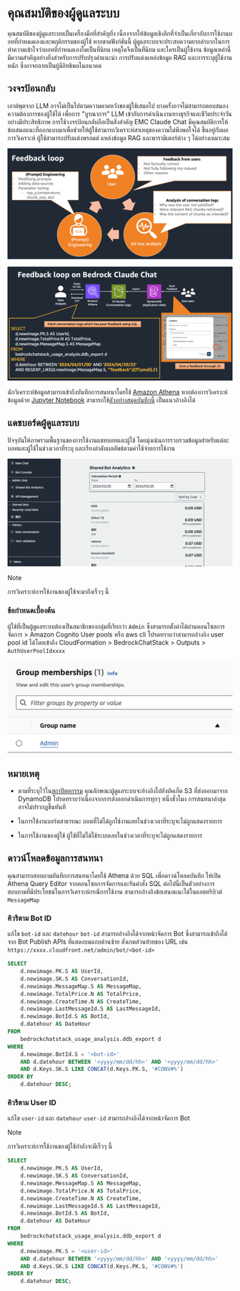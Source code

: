 # คุณสมบัติของผู้ดูแลระบบ

คุณสมบัติของผู้ดูแลระบบเป็นเครื่องมือที่สำคัญยิ่ง เนื่องจากให้ข้อมูลเชิงลึกที่จำเป็นเกี่ยวกับการใช้งานบอทที่กำหนดเองและพฤติกรรมของผู้ใช้ หากขาดฟังก์ชันนี้ ผู้ดูแลระบบจะประสบความยากลำบากในการทำความเข้าใจว่าบอทที่กำหนดเองใดเป็นที่นิยม เหตุใดจึงเป็นที่นิยม และใครเป็นผู้ใช้งาน ข้อมูลเหล่านี้มีความสำคัญอย่างยิ่งสำหรับการปรับปรุงคำแนะนำ การปรับแต่งแหล่งข้อมูล RAG และการระบุผู้ใช้งานหนัก ซึ่งอาจกลายเป็นผู้มีอิทธิพลในอนาคต

## วงจรป้อนกลับ

เอาต์พุตจาก LLM อาจไม่เป็นไปตามความคาดหวังของผู้ใช้เสมอไป บางครั้งอาจไม่สามารถตอบสนองความต้องการของผู้ใช้ได้ เพื่อการ "บูรณาการ" LLM เข้ากับการดำเนินงานทางธุรกิจและชีวิตประจำวันอย่างมีประสิทธิภาพ การใช้วงจรป้อนกลับถือเป็นสิ่งสำคัญ EMC Claude Chat มีคุณสมบัติการให้ข้อเสนอแนะที่ออกแบบมาเพื่อช่วยให้ผู้ใช้สามารถวิเคราะห์สาเหตุของความไม่พึงพอใจได้ ขึ้นอยู่กับผลการวิเคราะห์ ผู้ใช้สามารถปรับแต่งพรอมต์ แหล่งข้อมูล RAG และพารามิเตอร์ต่าง ๆ ได้อย่างเหมาะสม

![](./imgs/feedback_loop.png)

![](./imgs/feedback-using-claude-chat.png)

นักวิเคราะห์ข้อมูลสามารถเข้าถึงบันทึกการสนทนาโดยใช้ [Amazon Athena](https://aws.amazon.com/jp/athena/) หากต้องการวิเคราะห์ข้อมูลด้วย [Jupyter Notebook](https://jupyter.org/) สามารถใช้[ตัวอย่างสมุดบันทึกนี้](../examples/notebooks/feedback_analysis_example.ipynb) เป็นแนวอ้างอิงได้

## แดชบอร์ดผู้ดูแลระบบ

ปัจจุบันให้ภาพรวมพื้นฐานของการใช้งานแชทบอทและผู้ใช้ โดยมุ่งเน้นการรวบรวมข้อมูลสำหรับแต่ละบอทและผู้ใช้ในช่วงเวลาที่ระบุ และเรียงลำดับผลลัพธ์ตามค่าใช้จ่ายการใช้งาน

![](./imgs/admin_bot_analytics.png)

> [!Note]
> การวิเคราะห์การใช้งานของผู้ใช้จะมาถึงเร็วๆ นี้

### ข้อกำหนดเบื้องต้น

ผู้ใช้ที่เป็นผู้ดูแลระบบต้องเป็นสมาชิกของกลุ่มที่เรียกว่า `Admin` ซึ่งสามารถตั้งค่าได้ผ่านคอนโซลการจัดการ > Amazon Cognito User pools หรือ aws cli โปรดทราบว่าสามารถอ้างอิง user pool id ได้โดยเข้าถึง CloudFormation > BedrockChatStack > Outputs > `AuthUserPoolIdxxxx`

![](./imgs/group_membership_admin.png)

## หมายเหตุ

- ตามที่ระบุไว้ใน[สถาปัตยกรรม](../README.md#architecture) คุณลักษณะผู้ดูแลระบบจะอ้างอิงไปยังบัคเก็ต S3 ที่ส่งออกมาจาก DynamoDB โปรดทราบว่าเนื่องจากการส่งออกดำเนินการทุกๆ หนึ่งชั่วโมง การสนทนาล่าสุดอาจไม่ปรากฏขึ้นทันที

- ในการใช้งานบอร์ตสาธารณะ บอตที่ไม่ได้ถูกใช้งานเลยในช่วงเวลาที่ระบุจะไม่ถูกแสดงรายการ

- ในการใช้งานของผู้ใช้ ผู้ใช้ที่ไม่ได้ใช้ระบบเลยในช่วงเวลาที่ระบุจะไม่ถูกแสดงรายการ

## ดาวน์โหลดข้อมูลการสนทนา

คุณสามารถสอบถามบันทึกการสนทนาโดยใช้ Athena ด้วย SQL เพื่อดาวน์โหลดบันทึก ให้เปิด Athena Query Editor จากคอนโซลการจัดการและรันคำสั่ง SQL ต่อไปนี้เป็นตัวอย่างการสอบถามที่มีประโยชน์ในการวิเคราะห์กรณีการใช้งาน สามารถอ้างอิงข้อเสนอแนะได้ในแอตทริบิวต์ `MessageMap`

### คิวรีตาม Bot ID

แก้ไข `bot-id` และ `datehour` `bot-id` สามารถอ้างอิงได้จากหน้าจัดการ Bot ซึ่งสามารถเข้าถึงได้จาก Bot Publish APIs ที่แสดงบนแถบด้านซ้าย สังเกตส่วนท้ายของ URL เช่น `https://xxxx.cloudfront.net/admin/bot/<bot-id>`

```sql
SELECT
    d.newimage.PK.S AS UserId,
    d.newimage.SK.S AS ConversationId,
    d.newimage.MessageMap.S AS MessageMap,
    d.newimage.TotalPrice.N AS TotalPrice,
    d.newimage.CreateTime.N AS CreateTime,
    d.newimage.LastMessageId.S AS LastMessageId,
    d.newimage.BotId.S AS BotId,
    d.datehour AS DateHour
FROM
    bedrockchatstack_usage_analysis.ddb_export d
WHERE
    d.newimage.BotId.S = '<bot-id>'
    AND d.datehour BETWEEN '<yyyy/mm/dd/hh>' AND '<yyyy/mm/dd/hh>'
    AND d.Keys.SK.S LIKE CONCAT(d.Keys.PK.S, '#CONV#%')
ORDER BY
    d.datehour DESC;
```

### คิวรีตาม User ID

แก้ไข `user-id` และ `datehour` `user-id` สามารถอ้างอิงได้จากหน้าจัดการ Bot

> [!Note]
> การวิเคราะห์การใช้งานของผู้ใช้กำลังจะมีเร็วๆ นี้

```sql
SELECT
    d.newimage.PK.S AS UserId,
    d.newimage.SK.S AS ConversationId,
    d.newimage.MessageMap.S AS MessageMap,
    d.newimage.TotalPrice.N AS TotalPrice,
    d.newimage.CreateTime.N AS CreateTime,
    d.newimage.LastMessageId.S AS LastMessageId,
    d.newimage.BotId.S AS BotId,
    d.datehour AS DateHour
FROM
    bedrockchatstack_usage_analysis.ddb_export d
WHERE
    d.newimage.PK.S = '<user-id>'
    AND d.datehour BETWEEN '<yyyy/mm/dd/hh>' AND '<yyyy/mm/dd/hh>'
    AND d.Keys.SK.S LIKE CONCAT(d.Keys.PK.S, '#CONV#%')
ORDER BY
    d.datehour DESC;
```